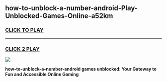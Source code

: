 
## how-to-unblock-a-number-android-Play-Unblocked-Games-Online-a52km
<h3>
<a href="https://premium76.site?title=how-to-unblock-a-number-android&ref=25A">CLICK TO PLAY</a></h3>
<hr>

<h3>
<a href="https://premium76.site?title=how-to-unblock-a-number-android&ref=25A">CLICK 2 PLAY</a>
  
</h3>

<a href="https://premium76.site?title=how-to-unblock-a-number-android&ref=25A"><img src="https://clearcache.store/games.png"></a>


**how-to-unblock-a-number-android games unblocked: Your Gateway to Fun and Accessible Online Gaming**
